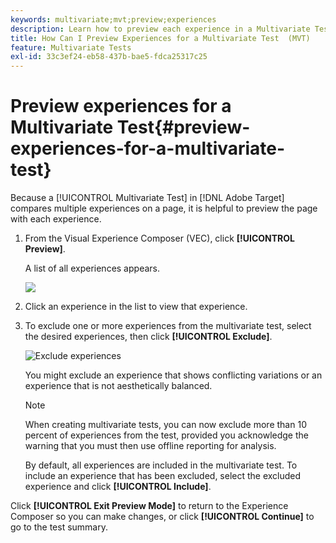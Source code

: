 ```yaml
---
keywords: multivariate;mvt;preview;experiences
description: Learn how to preview each experience in a Multivariate Test (MVT) activity in Adobe Target using the Visual Experience Composer (VEC).
title: How Can I Preview Experiences for a Multivariate Test  (MVT)
feature: Multivariate Tests
exl-id: 33c3ef24-eb58-437b-bae5-fdca25317c25
---
```

# Preview experiences for a Multivariate Test{#preview-experiences-for-a-multivariate-test}

Because a [!UICONTROL Multivariate Test] in [!DNL Adobe Target] compares multiple experiences on a page, it is helpful to preview the page with each experience.

1. From the Visual Experience Composer (VEC), click **[!UICONTROL Preview]**.

   A list of all experiences appears.

   ![](assets/preview.png)

1. Click an experience in the list to view that experience.

1. To exclude one or more experiences from the multivariate test, select the desired experiences, then click **[!UICONTROL Exclude]**.

   ![Exclude experiences](/help/c-activities/c-multivariate-testing/t-create-multivariate-test/assets/preview-mvt-exclude.png)

   You might exclude an experience that shows conflicting variations or an experience that is not aesthetically balanced.

   >[!NOTE]
   >
   >When creating multivariate tests, you can now exclude more than 10 percent of experiences from the test, provided you acknowledge the warning that you must then use offline reporting for analysis.

   By default, all experiences are included in the multivariate test. To include an experience that has been excluded, select the excluded experience and click **[!UICONTROL Include]**. 

Click **[!UICONTROL Exit Preview Mode]** to return to the Experience Composer so you can make changes, or click **[!UICONTROL Continue]** to go to the test summary.

